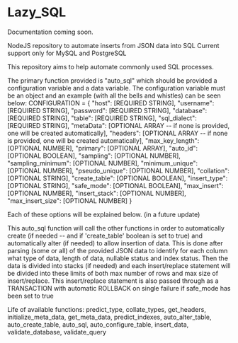 # Lazy_SQL
Documentation coming soon.

NodeJS repository to automate inserts from JSON data into SQL
Current support only for MySQL and PostgreSQL

This repository aims to help automate commonly used SQL processes.

The primary function provided is "auto_sql" which should be provided a configuration variable and a data variable.
The configuration variable must be an object and an example (with all the bells and whistles) can be seen below:
CONFIGURATION = {
    "host": [REQUIRED STRING],
    "username": [REQUIRED STRING],
    "password": [REQUIRED STRING],
    "database": [REQUIRED STRING],
    "table": [REQUIRED STRING],
    "sql_dialect": [REQUIRED STRING],
    "metaData": [OPTIONAL ARRAY -- if none is provided, one will be created automatically],
    "headers": [OPTIONAL ARRAY -- if none is provided, one will be created automatically],
    "max_key_length": [OPTIONAL NUMBER],
    "primary": [OPTIONAL ARRAY],
    "auto_id": [OPTIONAL BOOLEAN],
    "sampling": [OPTIONAL NUMBER],
    "sampling_minimum": [OPTIONAL NUMBER],
    "minimum_unique": [OPTIONAL NUMBER],
    "pseudo_unique": [OPTIONAL NUMBER],
    "collation": [OPTIONAL STRING],
    "create_table": [OPTIONAL BOOLEAN],
    "insert_type": [OPTIONAL STRING],
    "safe_mode": [OPTIONAL BOOLEAN],
    "max_insert": [OPTIONAL NUMBER],
    "insert_stack": [OPTIONAL NUMBER],
    "max_insert_size": [OPTIONAL NUMBER]
}

Each of these options will be explained below. (in a future update)

This auto_sql function will call the other functions in order to automatically create (if needed -- and if 'create_table' boolean is set to true) and automatically alter (if needed) to allow insertion of data.
This is done after parsing (some or all) of the provided JSON data to identify for each column what type of data, length of data, nullable status and index status.
Then the data is divided into stacks (if needed) and each insert/replace statement will be divided into these limits of both max number of rows and max size of insert/replace.
This insert/replace statement is also passed through as a TRANSACTION with automatic ROLLBACK on single failure if safe_mode has been set to true

Life of available functions: 
predict_type,
collate_types,
get_headers,
initialize_meta_data,
get_meta_data,
predict_indexes,
auto_alter_table,
auto_create_table,
auto_sql,
auto_configure_table,
insert_data,
validate_database,
validate_query